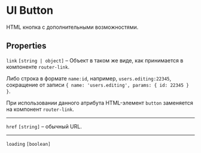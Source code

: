 # UI Button

HTML кнопка с дополнительными возможностями.

## Properties

`link` `[string | object]` – Объект в таком же виде, как принимается в компоненте `router-link`.

Либо строка в формате `name:id`, например, `users.editing:22345`, сокращение от записи `{ name: 'users.editing', params: { id: 22345 } }`.

При использовании данного атрибута HTML-элемент `button` заменяется на компонент `router-link`.

---

`href` `[string]` – обычный URL.

---

`loading` `[boolean]`

